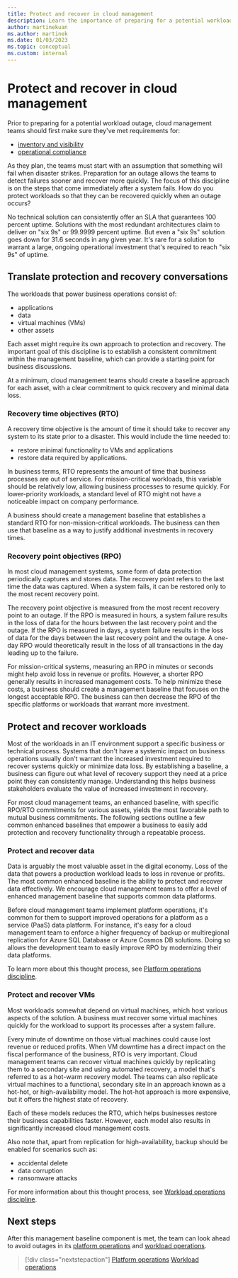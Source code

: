 ```yaml
---
title: Protect and recover in cloud management
description: Learn the importance of preparing for a potential workload outage. This preparation allows your team to detect failures sooner and recover more quickly.
author: martinekuan
ms.author: martinek
ms.date: 01/03/2023
ms.topic: conceptual
ms.custom: internal
---
```


# Protect and recover in cloud management

Prior to preparing for a potential workload outage, cloud management teams should first make sure they've met requirements for:

- [inventory and visibility](./inventory.md) 
- [operational compliance](./operational-compliance.md)

As they plan, the teams must start with an assumption that something will fail when disaster strikes. Preparation for an outage allows the teams to detect failures sooner and recover more quickly. The focus of this discipline is on the steps that come immediately after a system fails. How do you protect workloads so that they can be recovered quickly when an outage occurs?

No technical solution can consistently offer an SLA that guarantees 100 percent uptime. Solutions with the most redundant architectures claim to deliver on "six 9s" or 99.9999 percent uptime. But even a "six 9s" solution goes down for 31.6 seconds in any given year. It's rare for a solution to warrant a large, ongoing operational investment that's required to reach "six 9s" of uptime.

## Translate protection and recovery conversations

The workloads that power business operations consist of:

- applications
- data
- virtual machines (VMs)
- other assets

Each asset might require its own approach to protection and recovery. The important goal of this discipline is to establish a consistent commitment within the management baseline, which can provide a starting point for business discussions.

At a minimum, cloud management teams should create a baseline approach for each asset, with a clear commitment to quick recovery and minimal data loss. 

### Recovery time objectives (RTO)

A recovery time objective is the amount of time it should take to recover any system to its state prior to a disaster. This would include the time needed to:

- restore minimal functionality to VMs and applications
- restore data required by applications.

In business terms, RTO represents the amount of time that business processes are out of service. For mission-critical workloads, this variable should be relatively low, allowing business processes to resume quickly. For lower-priority workloads, a standard level of RTO might not have a noticeable impact on company performance.

A business should create a management baseline that establishes a standard RTO for non-mission-critical workloads. The business can then use that baseline as a way to justify additional investments in recovery times.

### Recovery point objectives (RPO)

In most cloud management systems, some form of data protection periodically captures and stores data. The recovery point refers to the last time the data was captured. When a system fails, it can be restored only to the most recent recovery point.

The recovery point objective is measured from the most recent recovery point to an outage. If the RPO is measured in hours, a system failure results in the loss of data for the hours between the last recovery point and the outage. If the RPO is measured in days, a system failure results in the loss of data for the days between the last recovery point and the outage. A one-day RPO would theoretically result in the loss of all transactions in the day leading up to the failure.

For mission-critical systems, measuring an RPO in minutes or seconds might help avoid loss in revenue or profits. However, a shorter RPO generally results in increased management costs. To help minimize these costs, a business should create a management baseline that focuses on the longest acceptable RPO. The business can then decrease the RPO of the specific platforms or workloads that warrant more investment.

## Protect and recover workloads

Most of the workloads in an IT environment support a specific business or technical process. Systems that don't have a systemic impact on business operations usually don't warrant the increased investment required to recover systems quickly or minimize data loss. By establishing a baseline, a business can figure out what level of recovery support they need at a price point they can consistently manage. Understanding this helps business stakeholders evaluate the value of increased investment in recovery.

For most cloud management teams, an enhanced baseline, with specific RPO/RTO commitments for various assets, yields the most favorable path to mutual business commitments. The following sections outline a few common enhanced baselines that empower a business to easily add protection and recovery functionality through a repeatable process.

### Protect and recover data

Data is arguably the most valuable asset in the digital economy. Loss of the data that powers a production workload leads to loss in revenue or profits. The most common enhanced baseline is the ability to protect and recover data effectively. We encourage cloud management teams to offer a level of enhanced management baseline that supports common data platforms.

Before cloud management teams implement platform operations, it's common for them to support improved operations for a platform as a service (PaaS) data platform. For instance, it's easy for a cloud management team to enforce a higher frequency of backup or multiregional replication for Azure SQL Database or Azure Cosmos DB solutions. Doing so allows the development team to easily improve RPO by modernizing their data platforms.

To learn more about this thought process, see [Platform operations discipline](./platform.md).

### Protect and recover VMs

Most workloads somewhat depend on virtual machines, which host various aspects of the solution. A business must recover some virtual machines quickly for the workload to support its processes after a system failure.

Every minute of downtime on those virtual machines could cause lost revenue or reduced profits. When VM downtime has a direct impact on the fiscal performance of the business, RTO is very important. Cloud management teams can recover virtual machines quickly by replicating them to a secondary site and using automated recovery, a model that's referred to as a hot-warm recovery model. The teams can also replicate virtual machines to a functional, secondary site in an approach known as a hot-hot, or high-availability model. The hot-hot approach is more expensive, but it offers the highest state of recovery.

Each of these models reduces the RTO, which helps businesses restore their business capabilities faster. However, each model also results in significantly increased cloud management costs.

Also note that, apart from replication for high-availability, backup should be enabled for scenarios such as: 

- accidental delete
- data corruption
- ransomware attacks

For more information about this thought process, see [Workload operations discipline](./workload.md).

## Next steps

After this management baseline component is met, the team can look ahead to avoid outages in its [platform operations](./platform.md) and [workload operations](./workload.md).

> [!div class="nextstepaction"]
> [Platform operations](./platform.md)
> [Workload operations](./workload.md)

